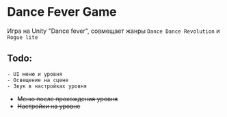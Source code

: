 # Dance Fever Game

Игра на Unity "Dance fever", совмещает жанры `Dance Dance Revolution` и `Rogue lite`

## Todo:
    - UI меню и уровня
    - Освещение на сцене
    - Звук в настройках уровня
- ~~Меню после прохождения уровня~~
- ~~Настройки на уровне~~

    